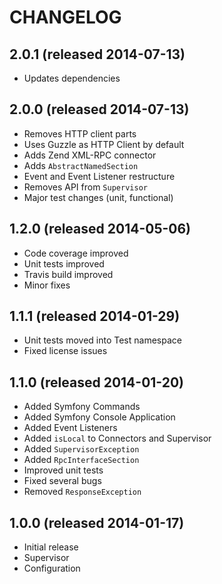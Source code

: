 # CHANGELOG


## 2.0.1 (released 2014-07-13)

* Updates dependencies


## 2.0.0 (released 2014-07-13)

* Removes HTTP client parts
* Uses Guzzle as HTTP Client by default
* Adds Zend XML-RPC connector
* Adds `AbstractNamedSection`
* Event and Event Listener restructure
* Removes API from `Supervisor`
* Major test changes (unit, functional)


## 1.2.0 (released 2014-05-06)

* Code coverage improved
* Unit tests improved
* Travis build improved
* Minor fixes


## 1.1.1 (released 2014-01-29)

* Unit tests moved into Test namespace
* Fixed license issues


## 1.1.0 (released 2014-01-20)

* Added Symfony Commands
* Added Symfony Console Application
* Added Event Listeners
* Added `isLocal` to Connectors and Supervisor
* Added `SupervisorException`
* Added `RpcInterfaceSection`
* Improved unit tests
* Fixed several bugs
* Removed `ResponseException`


## 1.0.0 (released 2014-01-17)

* Initial release
* Supervisor
* Configuration
